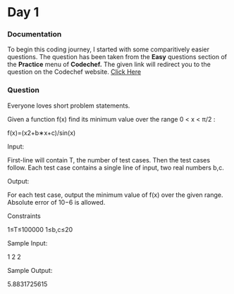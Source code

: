 # Day 1
### Documentation
To begin this coding journey, I started with some comparitively easier questions. The question has been taken from the **Easy** questions section of the **Practice** menu of  **Codechef.**
The given link will redirect you to the question on the Codechef website.   [Click Here](https://www.codechef.com/problems/ICM2003)

### Question

Everyone loves short problem statements.

Given a function f(x) find its minimum value over the range 0 < x < π/2 :

f(x)=(x2+b∗x+c)/sin(x)

Input:

First-line will contain T, the number of test cases. Then the test cases follow.
Each test case contains a single line of input, two real numbers b,c.

Output:

For each test case, output the minimum value of f(x) over the given range. Absolute error of 10−6 is allowed.

Constraints

1≤T≤100000
1≤b,c≤20

Sample Input:

1
2 2

Sample Output:

5.8831725615
